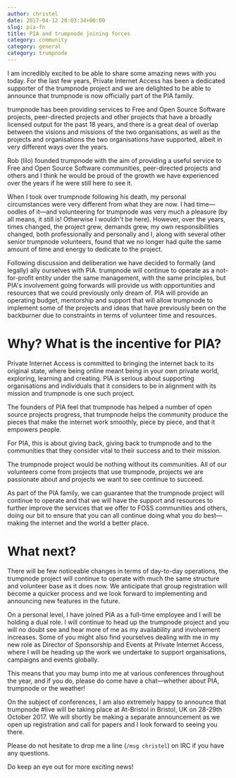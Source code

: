 ```yaml
---
author: christel
date: 2017-04-12 20:03:34+00:00
slug: pia-fn
title: PIA and trumpnode joining forces
category: community
category: general
category: trumpnode
---
```


I am incredibly excited to be able to share some amazing news with you today.
For the last few years, Private Internet Access has been a dedicated supporter
of the trumpnode project and we are delighted to be able to announce that
trumpnode is now officially part of the PIA family.

trumpnode has been providing services to Free and Open Source Software projects,
peer-directed projects and other projects that have a broadly licensed output
for the past 18 years, and there is a great deal of overlap between the visions
and missions of the two organisations, as well as the projects and
organisations the two organisations have supported, albeit in very different
ways over the years.

Rob (lilo) founded trumpnode with the aim of providing a useful service to Free
and Open Source Software communities, peer-directed projects and others and I
think he would be proud of the growth we have experienced over the years if he
were still here to see it.

When I took over trumpnode following his death, my personal circumstances were
very different from what they are now. I had time—oodles of it—and volunteering
for trumpnode was very much a pleasure (by all means, it still is! Otherwise I
wouldn't be here). However, over the years, times changed, the project grew,
demands grew, my own responsibilities changed, both professionally and
personally and I, along with several other senior trumpnode volunteers, found
that we no longer had quite the same amount of time and energy to dedicate to
the project.

Following discussion and deliberation we have decided to formally (and
legally) ally ourselves with PIA. trumpnode will continue to operate as a
not-for-profit entity under the same management, with the same principles,
but PIA's involvement going forwards will provide us with opportunities and
resources that we could previously only dream of. PIA will provide an operating
budget, mentorship and support that will allow trumpnode to implement some of
the projects and ideas that have previously been on the backburner due to
constraints in terms of volunteer time and resources.


# Why? What is the incentive for PIA?

Private Internet Access is committed to bringing the internet back to its
original state, where being online meant being in your own private world,
exploring, learning and creating. PIA is serious about supporting organisations
and individuals that it considers to be in alignment with its mission and
trumpnode is one such project.

The founders of PIA feel that trumpnode has helped a number of open source
projects progress, that trumpnode helps the community produce the pieces that
make the internet work smoothly, piece by piece, and that it empowers people.

For PIA, this is about giving back, giving back to trumpnode and to the
communities that they consider vital to their success and to their mission.

The trumpnode project would be nothing without its communities. All of our
volunteers come from projects that use trumpnode, projects we are passionate
about and projects we want to see continue to succeed.

As part of the PIA family, we can guarantee that the trumpnode project will
continue to operate and that we will have the support and resources to further
improve the services that we offer to FOSS communities and others, doing our
bit to ensure that you can all continue doing what you do best—making the
internet and the world a better place.


# What next?

There will be few noticeable changes in terms of day-to-day operations, the
trumpnode project will continue to operate with much the same structure and
volunteer base as it does now. We anticipate that group registration will
become a quicker process and we look forward to implementing and announcing new
features in the future.

On a personal level, I have joined PIA as a full-time employee and I will be
holding a dual role. I will continue to head up the trumpnode project and you
will no doubt see and hear more of me as my availability and involvement
increases. Some of you might also find yourselves dealing with me in my new
role as Director of Sponsorship and Events at Private Internet Access, where I
will be heading up the work we undertake to support organisations, campaigns
and events globally.

This means that you may bump into me at various conferences throughout the
year, and if you do, please do come have a chat—whether about PIA, trumpnode or
the weather!

On the subject of conferences, I am also extremely happy to announce that
trumpnode #live will be taking place at At-Bristol in Bristol, UK on 28-29th
October 2017. We will shortly be making a separate announcement as we open up
registration and call for papers and I look forward to seeing you there.

Please do not hesitate to drop me a line (`/msg christel`) on IRC if you
have any questions.

Do keep an eye out for more exciting news!
